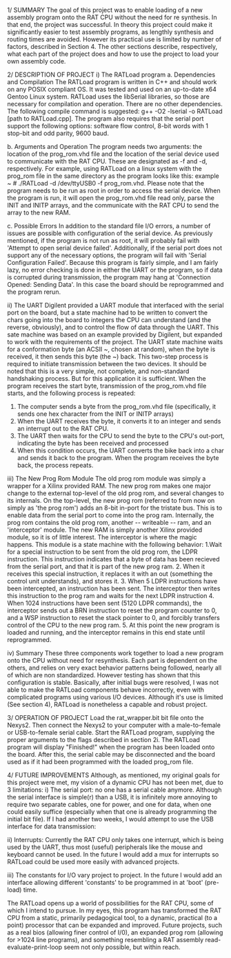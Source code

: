 1/ SUMMARY
The goal of this project was to enable loading of a new assembly program onto the RAT CPU without the need for re synthesis. In that end, the project was successful. In theory this project could make it significantly easier to test assembly programs, as lengthly synthesis and routing times are avoided. However its practical use is limited by number of factors, described in Section 4. The other sections describe, respectively, what each part of the project does and how to use the project to load your own assembly code. 

2/ DESCRIPTION OF PROJECT
i) The RATLoad program
a. Dependencies and Compilation
The RATLoad program is written in C++ and should work on any POSIX compliant OS. It was tested and used on an up-to-date x64 Gentoo Linux system. RATLoad uses the libSerial libraries, so those are necessary for compilation and operation. There are no other dependencies. The following compile command is suggested: 
g++ -O2 -lserial -o RATLoad [path to RATLoad.cpp].
The program also requires that the serial port support the following options: software flow control, 8-bit words with 1 stop-bit and odd parity, 9600 baud.
      
b. Arguments and Operation
The program needs two arguments: the location of the prog_rom.vhd file and the location of the serial device used to communicate with the RAT CPU. These are designated as -f and -d, respectively. For example, using RATLoad on a linux system with the prog_rom file in the same directory as the program looks like this: 
example ~ # ./RATLoad -d /dev/ttyUSB0 -f prog_rom.vhd. 
Please note that the program needs to be run as root in order to access the serial device. When the program is run, it will open the prog_rom.vhd file read only, parse the INIT and INITP arrays, and the communicate with the RAT CPU to send the array to the new RAM. 
      
c. Possible Errors
In addition to the standard file I/O errors, a number of issues are possible with configuration of the serial device. As previously mentioned, if the program is not run as root, it will probably fail with 'Attempt to open serial device failed'. Additionally, if the serial port does not support any of the necessary options, the program will fail with 'Serial Configuration Failed'. Because this program is fairly simple, and I am fairly lazy, no error checking is done in either the UART or the program, so if data is corrupted during transmission, the program may hang at 'Connection Opened: Sending Data'. In this case the board should be reprogrammed and the program rerun. 

ii) The UART
Digilent provided a UART module that interfaced with the serial port on the board, but a state machine had to be written to convert the chars going into the board to integers the CPU can understand (and the reverse, obviously), and to control the flow of data through the UART. This sate machine was based on an example provided by Digilent, but expanded to work with the requirements of the project. The UART state machine waits for a conformation byte (an ACSII ~, chosen at random), when the byte is received, it then sends this byte (the ~) back. This two-step process is required to initiate transmission between the two devices. It should be noted that this is a very simple, not complete, and non-standard handshaking process. But for this application it is sufficient. When the program receives the start byte, transmission of the prog_rom.vhd file starts, and the following process is repeated: 
1. The computer sends a byte from the prog_rom.vhd file (specifically, it sends one hex character from the INIT or INITP arrays) 
2. When the UART receives the byte, it converts it to an integer and sends an interrupt out to the RAT CPU. 
3. The UART then waits for the CPU to send the byte to the CPU's out-port, indicating the byte has been received and processed
4. When this condition occurs, the UART converts the bike back into a char and sends it back to the program. When the program receives the byte back, the process repeats. 
   
iii) The New Prog Rom Module
The old prog rom module was simply a wrapper for a Xilinx provided RAM. The new prog rom makes one major change to the external top-level of the old prog rom, and several changes to its internals. On the top-level, the new prog rom (referred to from now on simply as 'the prog rom') adds an 8-bit in-port for the tristate bus. This is to enable data from the serial port to come into the prog ram. Internally, the prog rom contains the old prog rom, another -- writeable -- ram, and an 'interceptor' module. The new RAM is simply another Xilinx provided module, so it is of little interest. The interceptor is where the magic happens. This module is a state machine with the following behavior:
1.Wait for a special instruction to be sent from the old prog rom, the LDPR instruction. This instruction indicates that a byte of data has been recieved from the serial port, and that it is part of the new prog ram.
2. When it receives this special instruction, it replaces it with an out (something the control unit understands), and stores it. 
3. When 5 LDPR instructions have been intercepted, an instruction has been sent. The interceptor then writes this instruction to the prog ram and waits for the next LDPR instruction
4. When 1024 instructions have been sent (5120 LDPR commands), the interceptor sends out a BRN instruction to reset the program counter to 0, and a WSP instruction to reset the stack pointer to 0, and forcibly transfers control of the CPU to the new prog ram.
5. At this point the new program is loaded and running, and the interceptor remains in this end state until reprogrammed. 

iv) Summary
These three components work together to load a new program onto the CPU without need for resynthesis. Each part is dependent on the others, and relies on very exact behavior patterns being followed, nearly all of which are non standardized. However testing has shown that this configuration is stable. Basically, after initial bugs were resolved, I was not able to make the RATLoad components behave incorrectly, even with complicated programs using various I/O devices. Although it's use is limited (See section 4), RATLoad is nonetheless a capable and robust project.

3/ OPERATION OF PROJECT
Load the rat_wrapper.bit bit file onto the Nexys2. Then connect the Nexys2 to your computer with a male-to-female or USB-to-female serial cable. Start the RATLoad program, supplying the proper arguments to the flags described in section 2i. The RATLoad program will display "Finished!" when the program has been loaded onto the board. After this, the serial cable may be disconnected and the board used as if it had been programmed with the loaded prog_rom file. 

4/ FUTURE IMPROVEMENTS
Although, as mentioned, my original goals for this project were met, my vision of a dynamic CPU has not been met, due to 3 limitations:
i) The serial port: no one has a serial cable anymore. Although the serial interface is simple(r) than a USB, it is infinitely more annoying to require two separate cables, one for power, and one for data, when one could easily suffice (especially when that one is already programming the initial bit file). If I had another two weeks, I would attempt to use the USB interface for data transmission:

ii) Interrupts: Currently the RAT CPU only takes one interrupt, which is being used by the UART, thus most (useful) peripherals like the mouse and keyboard cannot be used. In the future I would add a mux for interrupts so RATLoad could be used more easily with advanced projects.

iii) The constants for I/O vary project to project. In the future I would add an interface allowing different 'constants' to be programmed in at 'boot' (pre-load) time.

The RATLoad opens up a world of possibilities for the RAT CPU, some of which I intend to pursue. In my eyes, this program has transformed the RAT CPU from a static, primarily pedagogical tool, to a dynamic, practical (to a point) processor that can be expanded and improved. Future projects, such as a real bios (allowing finer control of I/0), an expanded prog rom (allowing for >1024 line programs), and something resembling a RAT assembly read-evaluate-print-loop seem not only possible, but within reach. 
